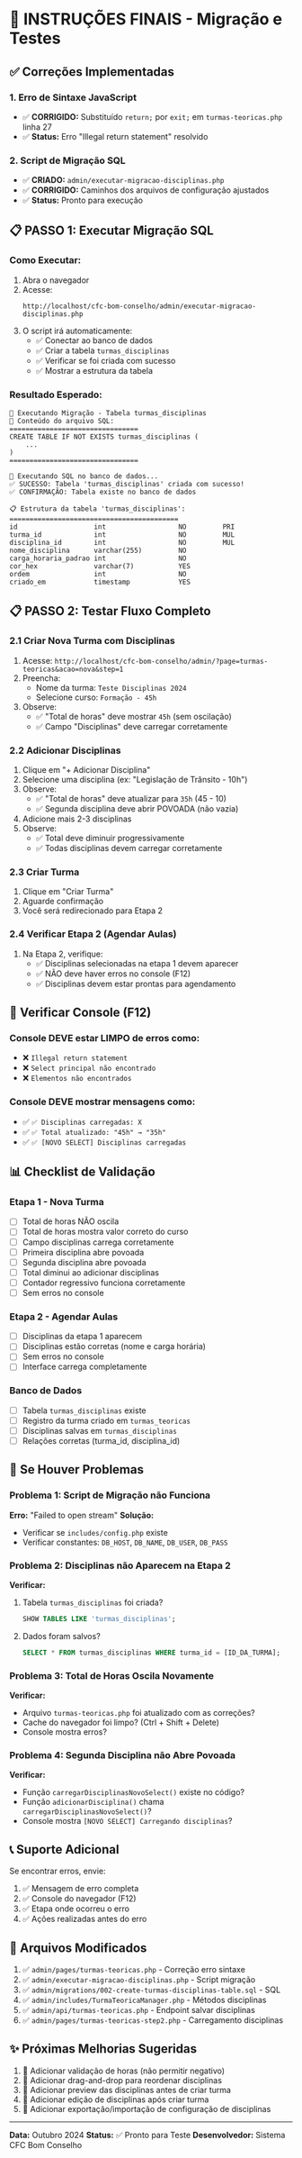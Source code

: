 # 🚀 INSTRUÇÕES FINAIS - Migração e Testes

## ✅ Correções Implementadas

### 1. **Erro de Sintaxe JavaScript** 
- ✅ **CORRIGIDO:** Substituído `return;` por `exit;` em `turmas-teoricas.php` linha 27
- ✅ **Status:** Erro "Illegal return statement" resolvido

### 2. **Script de Migração SQL**
- ✅ **CRIADO:** `admin/executar-migracao-disciplinas.php`
- ✅ **CORRIGIDO:** Caminhos dos arquivos de configuração ajustados
- ✅ **Status:** Pronto para execução

## 📋 PASSO 1: Executar Migração SQL

### Como Executar:
1. Abra o navegador
2. Acesse: 
   ```
   http://localhost/cfc-bom-conselho/admin/executar-migracao-disciplinas.php
   ```
3. O script irá automaticamente:
   - ✅ Conectar ao banco de dados
   - ✅ Criar a tabela `turmas_disciplinas`
   - ✅ Verificar se foi criada com sucesso
   - ✅ Mostrar a estrutura da tabela

### Resultado Esperado:
```
🔧 Executando Migração - Tabela turmas_disciplinas
📄 Conteúdo do arquivo SQL:
================================
CREATE TABLE IF NOT EXISTS turmas_disciplinas (
    ...
)
================================

🔄 Executando SQL no banco de dados...
✅ SUCESSO: Tabela 'turmas_disciplinas' criada com sucesso!
✅ CONFIRMAÇÃO: Tabela existe no banco de dados

📋 Estrutura da tabela 'turmas_disciplinas':
==========================================
id                   int                  NO         PRI       
turma_id             int                  NO         MUL       
disciplina_id        int                  NO         MUL       
nome_disciplina      varchar(255)         NO                   
carga_horaria_padrao int                  NO                   
cor_hex              varchar(7)           YES                  
ordem                int                  NO                   
criado_em            timestamp            YES                  
```

## 📋 PASSO 2: Testar Fluxo Completo

### 2.1 Criar Nova Turma com Disciplinas
1. Acesse: `http://localhost/cfc-bom-conselho/admin/?page=turmas-teoricas&acao=nova&step=1`
2. Preencha:
   - Nome da turma: `Teste Disciplinas 2024`
   - Selecione curso: `Formação - 45h`
3. Observe:
   - ✅ "Total de horas" deve mostrar `45h` (sem oscilação)
   - ✅ Campo "Disciplinas" deve carregar corretamente

### 2.2 Adicionar Disciplinas
1. Clique em "+ Adicionar Disciplina"
2. Selecione uma disciplina (ex: "Legislação de Trânsito - 10h")
3. Observe:
   - ✅ "Total de horas" deve atualizar para `35h` (45 - 10)
   - ✅ Segunda disciplina deve abrir POVOADA (não vazia)
4. Adicione mais 2-3 disciplinas
5. Observe:
   - ✅ Total deve diminuir progressivamente
   - ✅ Todas disciplinas devem carregar corretamente

### 2.3 Criar Turma
1. Clique em "Criar Turma"
2. Aguarde confirmação
3. Você será redirecionado para Etapa 2

### 2.4 Verificar Etapa 2 (Agendar Aulas)
1. Na Etapa 2, verifique:
   - ✅ Disciplinas selecionadas na etapa 1 devem aparecer
   - ✅ NÃO deve haver erros no console (F12)
   - ✅ Disciplinas devem estar prontas para agendamento

## 🐛 Verificar Console (F12)

### Console DEVE estar LIMPO de erros como:
- ❌ `Illegal return statement`
- ❌ `Select principal não encontrado`
- ❌ `Elementos não encontrados`

### Console DEVE mostrar mensagens como:
- ✅ `✅ Disciplinas carregadas: X`
- ✅ `✅ Total atualizado: "45h" → "35h"`
- ✅ `✅ [NOVO SELECT] Disciplinas carregadas`

## 📊 Checklist de Validação

### Etapa 1 - Nova Turma
- [ ] Total de horas NÃO oscila
- [ ] Total de horas mostra valor correto do curso
- [ ] Campo disciplinas carrega corretamente
- [ ] Primeira disciplina abre povoada
- [ ] Segunda disciplina abre povoada
- [ ] Total diminui ao adicionar disciplinas
- [ ] Contador regressivo funciona corretamente
- [ ] Sem erros no console

### Etapa 2 - Agendar Aulas
- [ ] Disciplinas da etapa 1 aparecem
- [ ] Disciplinas estão corretas (nome e carga horária)
- [ ] Sem erros no console
- [ ] Interface carrega completamente

### Banco de Dados
- [ ] Tabela `turmas_disciplinas` existe
- [ ] Registro da turma criado em `turmas_teoricas`
- [ ] Disciplinas salvas em `turmas_disciplinas`
- [ ] Relações corretas (turma_id, disciplina_id)

## 🔧 Se Houver Problemas

### Problema 1: Script de Migração não Funciona
**Erro:** "Failed to open stream"
**Solução:** 
- Verificar se `includes/config.php` existe
- Verificar constantes: `DB_HOST`, `DB_NAME`, `DB_USER`, `DB_PASS`

### Problema 2: Disciplinas não Aparecem na Etapa 2
**Verificar:**
1. Tabela `turmas_disciplinas` foi criada?
   ```sql
   SHOW TABLES LIKE 'turmas_disciplinas';
   ```
2. Dados foram salvos?
   ```sql
   SELECT * FROM turmas_disciplinas WHERE turma_id = [ID_DA_TURMA];
   ```

### Problema 3: Total de Horas Oscila Novamente
**Verificar:**
- Arquivo `turmas-teoricas.php` foi atualizado com as correções?
- Cache do navegador foi limpo? (Ctrl + Shift + Delete)
- Console mostra erros?

### Problema 4: Segunda Disciplina não Abre Povoada
**Verificar:**
- Função `carregarDisciplinasNovoSelect()` existe no código?
- Função `adicionarDisciplina()` chama `carregarDisciplinasNovoSelect()`?
- Console mostra `[NOVO SELECT] Carregando disciplinas`?

## 📞 Suporte Adicional

Se encontrar erros, envie:
1. ✅ Mensagem de erro completa
2. ✅ Console do navegador (F12)
3. ✅ Etapa onde ocorreu o erro
4. ✅ Ações realizadas antes do erro

## 🎯 Arquivos Modificados

1. ✅ `admin/pages/turmas-teoricas.php` - Correção erro sintaxe
2. ✅ `admin/executar-migracao-disciplinas.php` - Script migração
3. ✅ `admin/migrations/002-create-turmas-disciplinas-table.sql` - SQL
4. ✅ `admin/includes/TurmaTeoricaManager.php` - Métodos disciplinas
5. ✅ `admin/api/turmas-teoricas.php` - Endpoint salvar disciplinas
6. ✅ `admin/pages/turmas-teoricas-step2.php` - Carregamento disciplinas

## ✨ Próximas Melhorias Sugeridas

1. 🔹 Adicionar validação de horas (não permitir negativo)
2. 🔹 Adicionar drag-and-drop para reordenar disciplinas
3. 🔹 Adicionar preview das disciplinas antes de criar turma
4. 🔹 Adicionar edição de disciplinas após criar turma
5. 🔹 Adicionar exportação/importação de configuração de disciplinas

---

**Data:** Outubro 2024
**Status:** ✅ Pronto para Teste
**Desenvolvedor:** Sistema CFC Bom Conselho


